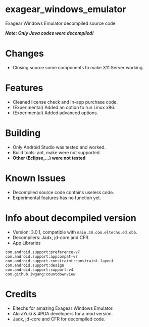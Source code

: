 # exagear_windows_emulator
Exagear Windows Emulator decompiled source code

***Note: Only Java codes were decompiled!***
<br>

# Changes
- Closing source some components to make X11 Server working.

# Features
- Cleaned license check and In-app purchase code. 
- (Experimental) Added an option to run Linux x86.
- (Experimental) Added advanced options.

# Building
- Only Android Studio was tested and worked.
- Build tools: ant, make were not supported.
- **Other (Eclipse,...) were not tested**

# Known Issues
- Decompiled source code contains useless code.
- Experimental features has no function yet.

# Info about decompiled version
- Version: 3.0.1, compatible with `main.30.com.eltechs.ed.obb`.
- Decompilers: Jadx, jd-core and CFR.
- App Libraries
```
com.android.support:preference-v7
com.android.support:appcompat-v7
com.android.support.constraint:constraint-layout
com.android.support:design
com.android.support:support-v4
com.github.iwgang:countdownview
```

# Credits
- Eltechs for amazing Exagear Windows Emulator.
- AkiraYuki & 4PDA developers for a mod version.
- Jadx, jd-core and CFR for decompiled code.
